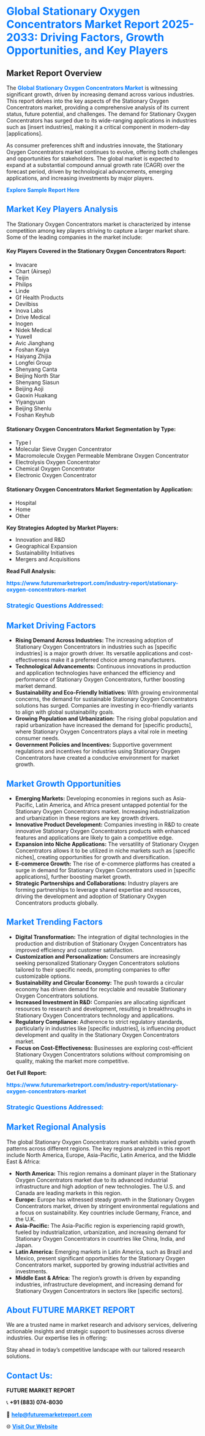 <h1 style="color: #007BFF;">Global Stationary Oxygen Concentrators Market Report 2025-2033: Driving Factors, Growth Opportunities, and Key Players</h1>

<section id="overview">
<h2>Market Report Overview</h2>
<p>The <a href="https://www.futuremarketreport.com/industry-report/stationary-oxygen-concentrators-market" style="color: #007BFF; text-decoration: none;"><strong>Global Stationary Oxygen Concentrators Market</strong></a> is witnessing significant growth, driven by increasing demand across various industries. This report delves into the key aspects of the Stationary Oxygen Concentrators market, providing a comprehensive analysis of its current status, future potential, and challenges. The demand for Stationary Oxygen Concentrators has surged due to its wide-ranging applications in industries such as [insert industries], making it a critical component in modern-day [applications].</p>
<p>As consumer preferences shift and industries innovate, the Stationary Oxygen Concentrators market continues to evolve, offering both challenges and opportunities for stakeholders. The global market is expected to expand at a substantial compound annual growth rate (CAGR) over the forecast period, driven by technological advancements, emerging applications, and increasing investments by major players.</p>
</section>

<section id="overview">
<p><a href="https://www.futuremarketreport.com/request-sample/reportId=30571" style="color: #007BFF; text-decoration: none;"><strong>Explore Sample Report Here</strong></a></p>
</section>

<section id="key-players">
<h2 style="color: #007BFF;">Market Key Players Analysis</h2>
<p>The Stationary Oxygen Concentrators market is characterized by intense competition among key players striving to capture a larger market share. Some of the leading companies in the market include:</p>
<h4>Key Players Covered in the Stationary Oxygen Concentrators Report:</h4>
<ul><li>Invacare</li><li>Chart (Airsep)</li><li>Teijin</li><li>Philips</li><li>Linde</li><li>Gf Health Products</li><li>Devilbiss</li><li>Inova Labs</li><li>Drive Medical</li><li>Inogen</li><li>Nidek Medical</li><li>Yuwell</li><li>Avic Jianghang</li><li>Foshan Kaiya</li><li>Haiyang Zhijia</li><li>Longfei Group</li><li>Shenyang Canta</li><li>Beijing North Star</li><li>Shenyang Siasun</li><li>Beijing Aoji</li><li>Gaoxin Huakang</li><li>Yiyangyuan</li><li>Beijing Shenlu</li><li>Foshan Keyhub</li></ul>
<h4>Stationary Oxygen Concentrators Market Segmentation by Type:</h4>
<ul><li>Type I</li><li>Molecular Sieve Oxygen Concentrator</li><li>Macromolecule Oxygen Permeable Membrane Oxygen Concentrator</li><li>Electrolysis Oxygen Concentrator</li><li>Chemical Oxygen Concentrator</li><li>Electronic Oxygen Concentrator</li></ul>

<h4>Stationary Oxygen Concentrators Market Segmentation by Application:</h4>
<ul><li>Hospital</li><li>Home</li><li>Other</li></ul>
<p><strong>Key Strategies Adopted by Market Players:</strong></p>
<ul>
<li>Innovation and R&D</li>
<li>Geographical Expansion</li>
<li>Sustainability Initiatives</li>
<li>Mergers and Acquisitions</li>
</ul>
</section>

<section>
<p><strong>Read Full Analysis: </strong></p><a href="https://www.futuremarketreport.com/industry-report/stationary-oxygen-concentrators-market" style="color: #007BFF; text-decoration: none;"><strong>https://www.futuremarketreport.com/industry-report/stationary-oxygen-concentrators-market</strong></a>
<h3 style="color: #007BFF;">Strategic Questions Addressed:</h3>
</section>

<section id="driving-factors">
<h2 style="color: #007BFF;">Market Driving Factors</h2>
<ul>
<li><strong>Rising Demand Across Industries:</strong> The increasing adoption of Stationary Oxygen Concentrators in industries such as [specific industries] is a major growth driver. Its versatile applications and cost-effectiveness make it a preferred choice among manufacturers.</li>
<li><strong>Technological Advancements:</strong> Continuous innovations in production and application technologies have enhanced the efficiency and performance of Stationary Oxygen Concentrators, further boosting market demand.</li>
<li><strong>Sustainability and Eco-Friendly Initiatives:</strong> With growing environmental concerns, the demand for sustainable Stationary Oxygen Concentrators solutions has surged. Companies are investing in eco-friendly variants to align with global sustainability goals.</li>
<li><strong>Growing Population and Urbanization:</strong> The rising global population and rapid urbanization have increased the demand for [specific products], where Stationary Oxygen Concentrators plays a vital role in meeting consumer needs.</li>
<li><strong>Government Policies and Incentives:</strong> Supportive government regulations and incentives for industries using Stationary Oxygen Concentrators have created a conducive environment for market growth.</li>
</ul>
</section>

<section id="growth-opportunities">
<h2 style="color: #007BFF;">Market Growth Opportunities</h2>
<ul>
<li><strong>Emerging Markets:</strong> Developing economies in regions such as Asia-Pacific, Latin America, and Africa present untapped potential for the Stationary Oxygen Concentrators market. Increasing industrialization and urbanization in these regions are key growth drivers.</li>
<li><strong>Innovative Product Development:</strong> Companies investing in R&D to create innovative Stationary Oxygen Concentrators products with enhanced features and applications are likely to gain a competitive edge.</li>
<li><strong>Expansion into Niche Applications:</strong> The versatility of Stationary Oxygen Concentrators allows it to be utilized in niche markets such as [specific niches], creating opportunities for growth and diversification.</li>
<li><strong>E-commerce Growth:</strong> The rise of e-commerce platforms has created a surge in demand for Stationary Oxygen Concentrators used in [specific applications], further boosting market growth.</li>
<li><strong>Strategic Partnerships and Collaborations:</strong> Industry players are forming partnerships to leverage shared expertise and resources, driving the development and adoption of Stationary Oxygen Concentrators products globally.</li>
</ul>
</section>

<section id="trending-factors">
<h2 style="color: #007BFF;">Market Trending Factors</h2>
<ul>
<li><strong>Digital Transformation:</strong> The integration of digital technologies in the production and distribution of Stationary Oxygen Concentrators has improved efficiency and customer satisfaction.</li>
<li><strong>Customization and Personalization:</strong> Consumers are increasingly seeking personalized Stationary Oxygen Concentrators solutions tailored to their specific needs, prompting companies to offer customizable options.</li>
<li><strong>Sustainability and Circular Economy:</strong> The push towards a circular economy has driven demand for recyclable and reusable Stationary Oxygen Concentrators solutions.</li>
<li><strong>Increased Investment in R&D:</strong> Companies are allocating significant resources to research and development, resulting in breakthroughs in Stationary Oxygen Concentrators technology and applications.</li>
<li><strong>Regulatory Compliance:</strong> Adherence to strict regulatory standards, particularly in industries like [specific industries], is influencing product development and quality in the Stationary Oxygen Concentrators market.</li>
<li><strong>Focus on Cost-Effectiveness:</strong> Businesses are exploring cost-efficient Stationary Oxygen Concentrators solutions without compromising on quality, making the market more competitive.</li>
</ul>
</section>

<section>
<p><strong>Get Full Report: </strong></p><a href="https://www.futuremarketreport.com/industry-report/stationary-oxygen-concentrators-market" style="color: #007BFF; text-decoration: none;"><strong>https://www.futuremarketreport.com/industry-report/stationary-oxygen-concentrators-market</strong></a>
<h3 style="color: #007BFF;">Strategic Questions Addressed:</h3>
</section>


<section id="regional-analysis">
<h2 style="color: #007BFF;">Market Regional Analysis</h2>
<p>The global Stationary Oxygen Concentrators market exhibits varied growth patterns across different regions. The key regions analyzed in this report include North America, Europe, Asia-Pacific, Latin America, and the Middle East & Africa:</p>
<ul>
<li><strong>North America:</strong> This region remains a dominant player in the Stationary Oxygen Concentrators market due to its advanced industrial infrastructure and high adoption of new technologies. The U.S. and Canada are leading markets in this region.</li>
<li><strong>Europe:</strong> Europe has witnessed steady growth in the Stationary Oxygen Concentrators market, driven by stringent environmental regulations and a focus on sustainability. Key countries include Germany, France, and the U.K.</li>
<li><strong>Asia-Pacific:</strong> The Asia-Pacific region is experiencing rapid growth, fueled by industrialization, urbanization, and increasing demand for Stationary Oxygen Concentrators in countries like China, India, and Japan.</li>
<li><strong>Latin America:</strong> Emerging markets in Latin America, such as Brazil and Mexico, present significant opportunities for the Stationary Oxygen Concentrators market, supported by growing industrial activities and investments.</li>
<li><strong>Middle East & Africa:</strong> The region’s growth is driven by expanding industries, infrastructure development, and increasing demand for Stationary Oxygen Concentrators in sectors like [specific sectors].</li>
</ul>
</section>

<footer>
<h2 style="color: #007BFF;">About FUTURE MARKET REPORT</h2>
<p>We are a trusted name in market research and advisory services, delivering actionable insights and strategic support to businesses across diverse industries. Our expertise lies in offering:</p>

<p>Stay ahead in today’s competitive landscape with our tailored research solutions.</p>

<h2 style="color: #007BFF;">Contact Us:</h2>
<p><strong>FUTURE MARKET REPORT</strong></p>
<p>📞 <strong>+91 (883) 074-8030</strong></p>
<p>📧 <strong><a href="mailto:help@futuremarketreport.com" style="color: #007BFF;">help@futuremarketreport.com</a></strong></p>
<p>🌐 <strong><a href="https://www.futuremarketreport.com/" style="color: #007BFF;">Visit Our Website</a></strong></p>
</footer>